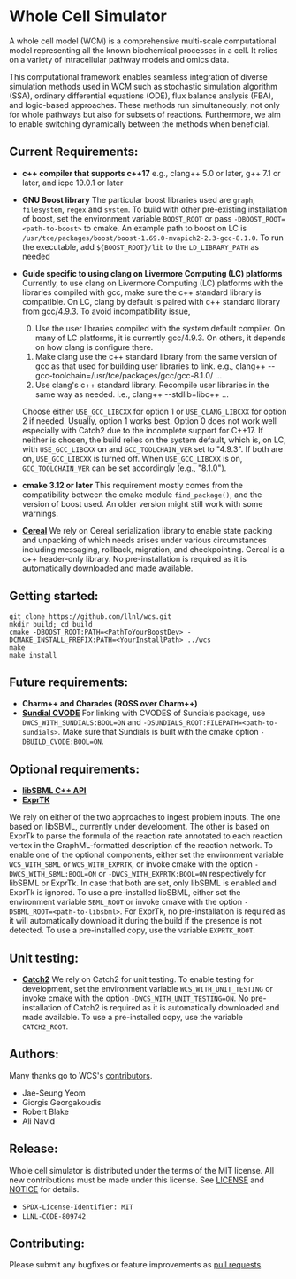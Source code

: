 # Whole Cell Simulator
 A whole cell model (WCM)  is a comprehensive multi-scale computational
 model representing all the known biochemical processes in a cell. It relies
 on a variety of intracellular pathway models and omics data.

 This computational framework  enables  seamless integration of diverse
 simulation methods used in WCM such as stochastic simulation algorithm
 (SSA), ordinary differential equations (ODE), flux balance analysis (FBA),
 and logic-based approaches.
 These methods run simultaneously, not only for whole pathways but
 also for subsets of reactions. Furthermore, we aim to enable switching
 dynamically between the methods when beneficial.

## Current Requirements:
 + **c++ compiler that supports c++17**
   e.g., clang++ 5.0 or later, g++ 7.1 or later, and icpc 19.0.1 or later

 + **GNU Boost library**
   The particular boost libraries used are `graph`, `filesystem`, `regex` and
   `system`.
   To build with other pre-existing installation of boost, set the environment
   variable `BOOST_ROOT` or pass `-DBOOST_ROOT=<path-to-boost>`
   to cmake. An example path to boost on LC is
   `/usr/tce/packages/boost/boost-1.69.0-mvapich2-2.3-gcc-8.1.0`.
   To run the executable, add `${BOOST_ROOT}/lib` to the `LD_LIBRARY_PATH` as
   needed

 + **Guide specific to using clang on Livermore Computing (LC) platforms**
   Currently, to use clang on Livermore Computing (LC) platforms with
   the libraries compiled with gcc, make sure the c++ standard library
   is compatible. On LC, clang by default is paired with c++ standard
   library from gcc/4.9.3. To avoid incompatibility issue,

   0) Use the user libraries compiled with the system default compiler.
      On many of LC platforms, it is currently gcc/4.9.3. On others,
      it depends on how clang is configure there.
   1) Make clang use the c++ standard library from the same version of gcc
      as that used for building user libraries to link.
      e.g., clang++ --gcc-toolchain=/usr/tce/packages/gcc/gcc-8.1.0/ ...
   2) Use clang's c++ standard library. Recompile user libraries in the
      same way as needed.
      i.e., clang++ --stdlib=libc++ ...

   Choose either `USE_GCC_LIBCXX` for option 1 or `USE_CLANG_LIBCXX` for
   option 2 if needed. Usually, option 1 works best. Option 0 does not work
   well especially with Catch2 due to the incomplete support for C++17.
   If neither is chosen, the build relies on the system default, which is,
   on LC, with `USE_GCC_LIBCXX` on and `GCC_TOOLCHAIN_VER` set to "4.9.3".
   If both are on, `USE_GCC_LIBCXX` is turned off. When `USE_GCC_LIBCXX`
   is on, `GCC_TOOLCHAIN_VER` can be set accordingly (e.g., "8.1.0").

 + **cmake 3.12 or later**
   This requirement mostly comes from the compatibility between the cmake
   module `find_package()`, and the version of boost used. An older version
   might still work with some warnings.

 + [**Cereal**](https://uscilab.github.io/cereal)
   We rely on Cereal serialization library to enable state packing and
   unpacking of which needs arises under various circumstances including
   messaging, rollback, migration, and checkpointing. Cereal is a c++
   header-only library. No pre-installation is required as it is
   automatically downloaded and made available.

## Getting started:
 ```
 git clone https://github.com/llnl/wcs.git
 mkdir build; cd build
 cmake -DBOOST_ROOT:PATH=<PathToYourBoostDev> -DCMAKE_INSTALL_PREFIX:PATH=<YourInstallPath> ../wcs
 make
 make install
 ```

## Future requirements:
 + **Charm++ and Charades (ROSS over Charm++)**
 + [**Sundial CVODE**](https://github.com/LLNL/sundials.git)
   For linking with CVODES of Sundials package, use `-DWCS_WITH_SUNDIALS:BOOL=ON`
   and `-DSUNDIALS_ROOT:FILEPATH=<path-to-sundials>`.
   Make sure that Sundials is built with the cmake option `-DBUILD_CVODE:BOOL=ON`.

## Optional requirements:
 + [**libSBML C++ API**](http://sbml.org/Software/libSBML)
 + [**ExprTK**](https://github.com/ArashPartow/exprtk)

 We rely on either of the two approaches to ingest problem inputs. The one
 based on libSBML, currently under development. The other is based on ExprTk
 to parse the formula of the reaction rate annotated to each reaction
 vertex in the GraphML-formatted description of the reaction network.
 To enable one of the optional components, either set the environment
 variable `WCS_WITH_SBML` or `WCS_WITH_EXPRTK`, or invoke cmake with
 the option `-DWCS_WITH_SBML:BOOL=ON` or `-DWCS_WITH_EXPRTK:BOOL=ON`
 respectively for libSBML or ExprTk.
 In case that both are set, only libSBML is enabled and ExprTk is ignored.
 To use a pre-installed libSBML, either set the environment variable
 `SBML_ROOT` or invoke cmake with the option `-DSBML_ROOT=<path-to-libsbml>`.
 For ExprTk, no pre-installation is required as it will automatically download
 it during the build if the presence is not detected. To use a pre-installed
 copy, use the variable `EXPRTK_ROOT`.

## Unit testing:
 + [**Catch2**](https://github.com/catchorg/Catch2)
 We rely on Catch2 for unit testing. To enable testing for development, set
 the environment variable `WCS_WITH_UNIT_TESTING` or invoke cmake with the
 option `-DWCS_WITH_UNIT_TESTING=ON`. No pre-installation of Catch2 is required
 as it is automatically downloaded and made available. To use a pre-installed
 copy, use the variable `CATCH2_ROOT`.

## Authors:
  Many thanks go to WCS's [contributors](https://github.com/llnl/wcs/graphs/contributors).

 * Jae-Seung Yeom
 * Giorgis Georgakoudis
 * Robert Blake
 * Ali Navid

## Release:
 Whole cell simulator is distributed under the terms of the MIT license.
 All new contributions must be made under this license.
 See [LICENSE](https://github.com/llnl/wcs/blob/master/LICENSE) and [NOTICE](https://github.com/llnl/wcs/blob/master/NOTICE) for details.

 + `SPDX-License-Identifier: MIT`
 + `LLNL-CODE-809742`

## Contributing:
 Please submit any bugfixes or feature improvements as [pull requests](https://help.github.com/en/github/collaborating-with-issues-and-pull-requests/creating-a-pull-request-from-a-fork).
